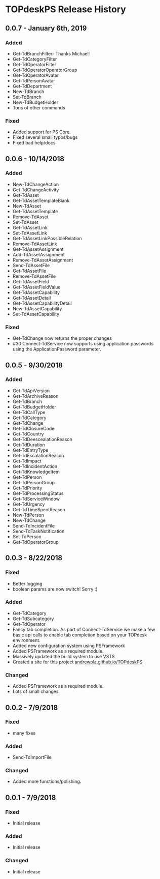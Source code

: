 # TOPdeskPS Release History

## 0.0.7 - January 6th, 2019

### Added

* Get-TdBranchFilter- Thanks Michael!
* Get-TdCategoryFilter
* Get-TdOperatorFilter
* Get-TdOperatorOperatorGroup
* Get-TdOperatorAvatar
* Get-TdPersonAvatar
* Get-TdDepartment
* New-TdBranch
* Set-TdBranch
* New-TdBudgetHolder
* Tons of other commands

### Fixed

* Added support for PS Core.
* Fixed several small typos/bugs
* Fixed bad help/docs


## 0.0.6 - 10/14/2018

### Added

* New-TdChangeAction
* Get-TdChangeActivity
* Get-TdAsset
* Get-TdAssetTemplateBlank
* New-TdAsset
* Get-TdAssetTemplate
* Remove-TdAsset
* Set-TdAsset
* Get-TdAssetLink
* Set-TdAssetLink
* Get-TdAssetLinkPossibleRelation
* Remove-TdAssetLink
* Get-TdAssetAssignment
* Add-TdAssetAssignment
* Remove-TdAssetAssignment
* Send-TdAssetFile
* Get-TdAssetFile
* Remove-TdAssetFile
* Get-TdAssetField
* Get-TdAssetFieldValue
* Get-TdAssetCapability
* Get-TdAssetDetail
* Get-TdAssetCapabilityDetail
* New-TdAssetCapability
* Set-TdAssetCapability

### Fixed

* Get-TdChange now returns the proper changes
* #30 Connect-TdService now supports using application passwords using the ApplicationPassword parameter.

## 0.0.5 - 9/30/2018

### Added

* Get-TdApiVersion
* Get-TdArchiveReason
* Get-TdBranch
* Get-TdBudgetHolder
* Get-TdCallType
* Get-TdCategory
* Get-TdChange
* Get-TdClosureCode
* Get-TdCountry
* Get-TdDeescealationReason
* Get-TdDuration
* Get-TdEntryType
* Get-TdEscalationReason
* Get-TdImpact
* Get-TdIncidentAction
* Get-TdKnowledgeItem
* Get-TdPerson
* Get-TdPersonGroup
* Get-TdPriority
* Get-TdProcessingStatus
* Get-TdServiceWindow
* Get-TdUrgency
* Get-TdTimeSpentReason
* New-TdPerson
* New-TdChange
* Send-TdIncidentFile
* Send-TdTaskNotification
* Set-TdPerson
* Get-TdOperatorGroup

## 0.0.3 - 8/22/2018

### Fixed

* Better logging
* boolean params are now switch! Sorry :)

### Added

* Get-TdCategory
* Get-TdSubcategory
* Get-TdOperator
* Fancy tab completion. As part of Connect-TdService we make a few basic api calls to enable tab completion based on your TOPdesk environment.
* Added new configuration system using PSFramework
* Added PSFramework as a required module.
* Massively updated the build system to use VSTS
* Created a site for this project [andrewpla.github.io/TOPdeskPS]('https://andrewpla.github.io/TOPdeskPS')

### Changed

* Added PSFramework as a required module.
* Lots of small changes

## 0.0.2 - 7/9/2018

### Fixed

* many fixes

### Added

* Send-TdImportFile

### Changed

* Added more functions/polishing.

## 0.0.1 - 7/9/2018

### Fixed

* Initial release

### Added

* Initial release

### Changed

* Initial release
